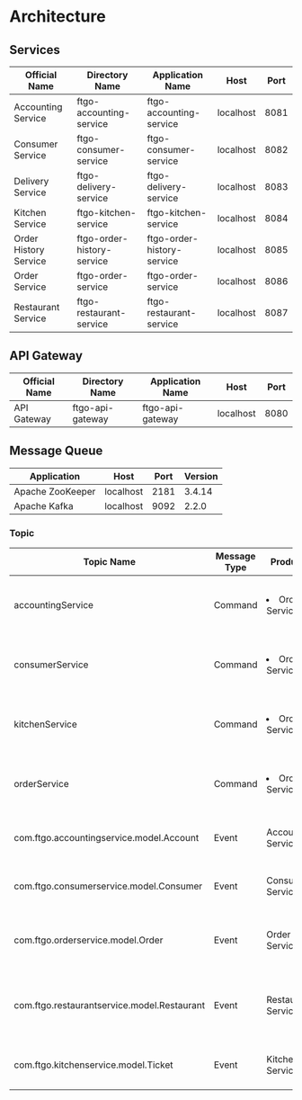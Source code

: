 # Architecture

## Services
| Official Name | Directory Name | Application Name | Host | Port |
|---|---|---|---|---|
| Accounting Service | ftgo-accounting-service | ftgo-accounting-service | localhost | 8081 |
| Consumer Service | ftgo-consumer-service | ftgo-consumer-service | localhost | 8082 |
| Delivery Service | ftgo-delivery-service | ftgo-delivery-service | localhost | 8083 |
| Kitchen Service | ftgo-kitchen-service | ftgo-kitchen-service | localhost | 8084 |
| Order History Service | ftgo-order-history-service | ftgo-order-history-service | localhost | 8085 |
| Order Service | ftgo-order-service | ftgo-order-service | localhost | 8086 |
| Restaurant Service | ftgo-restaurant-service | ftgo-restaurant-service | localhost | 8087 |

## API Gateway
| Official Name | Directory Name | Application Name | Host | Port |
|---|---|---|---|---|
| API Gateway | ftgo-api-gateway | ftgo-api-gateway | localhost | 8080 |

## Message Queue
| Application | Host | Port | Version |
|---|---|---|---|
| Apache ZooKeeper | localhost | 2181 | 3.4.14 |
| Apache Kafka | localhost | 9092 | 2.2.0 |

### Topic
| Topic Name | Message Type | Producer | Consumer | Description |
|----|----|----|----|----|
| accountingService | Command | <li>Order Service | Accounting Service | Accounting Service's incoming command channel. |
| consumerService | Command | <li>Order Service | Consumer Service | Consumer Service's incoming command channel. |
| kitchenService | Command | <li>Order Service | Kitchen Service | Kitchen Service's incoming command channel. |
| orderService | Command | <li>Order Service | Order Service | Order Service's incoming command channel. |
| com.ftgo.accountingservice.model.Account | Event | Accounting Service | Account aggregate's event channel. | |
| com.ftgo.consumerservice.model.Consumer | Event | Consumer Service | <li>Accounting Service | Consumer aggregate's event channel. |
| com.ftgo.orderservice.model.Order | Event | Order Service | <li>Delivery Service<li>Order History Service | Order aggregate's event channel. |
| com.ftgo.restaurantservice.model.Restaurant | Event | Restaurant Service | <li>Order Service<li>Kitchen Service<li>Delivery Service | Restaurant aggregate's event channel. |
| com.ftgo.kitchenservice.model.Ticket | Event | Kitchen Service | <li>Delivery Service | Ticket aggregate's event channel. | 

